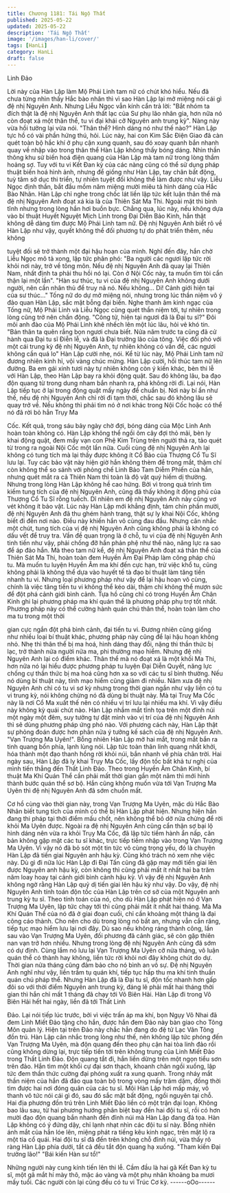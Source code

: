 ```yaml
---
title: Chương 1181: Tái Ngộ Thất
published: 2025-05-22
updated: 2025-05-22
description: 'Tái Ngộ Thất'
image: '/images/han-li/cover/'
tags: [HanLi]
category: HanLi
draft: false
---
```


Linh Đảo

Lời này của Hàn Lập làm Mộ Phái Linh tam nữ có chút khó hiểu.
Nếu đã chưa từng nhìn thấy Hắc bào nhân thì vì sao Hàn Lập lại
mở miệng nói cái gì đệ nhị Nguyên Anh. Nhưng Liễu Ngọc vẫn
kính cẩn trả lời:
"Bắt nhóm ta đích thật là đệ nhị Nguyên Anh thất lạc của Sư phụ
lão nhân gia, hơn nữa nó còn đoạt xá một thân thể, tu vi đại khái
cỡ Nguyên anh trung kỳ". Nàng này vừa hồi tưởng lại vừa nói.
"Thân thể? Hình dáng nó như thế nào?" Hàn Lập tực hồ có vài
phần hứng thú, hỏi. Lúc này, hai con Kim Sắc Điện Giao đã càn
quét toàn bộ hắc khí ở phụ cận xung quanh, sau đó xoay quanh
bắn nhanh quay về nhập vào trong thân thể Hàn Lập không thấy
bóng dáng.
Nhìn thần thông khu sử biến hoá điện quang của Hàn Lập mà tam
nữ trong lòng thầm hoảng sợ.
Tuy với tu vi Kết Đan kỳ của các nàng cũng có thể sử dụng pháp
thuật biến hoá hình ảnh, nhưng để giống như Hàn Lập, tay chân
bất động, tuỳ tâm sở dục thi triển, tự nhiên tuyệt đối không thể
làm được như vậy. Liễu Ngọc định thần, bắt đầu mồm năm miệng
mười miêu tả hình dáng của Hắc Bào Nhân.
Hàn Lập chỉ nghe trong chốc lát liền lập tức kết luận thân thể mà
đệ nhị Nguyên Anh đoạt xá kia là của Thiên Sát Ma Thi. Ngoài
mặt thì bình tĩnh nhưng trong lòng hắn hơi buồn bực. Chẳng qua,
lúc này, nếu không dựa vào bí thuật Huyết Nguyệt Mịch Linh trong
Đại Diễn Bảo Kinh, hắn thật không dễ dàng tìm được Mộ Phái
Linh tam nữ. Đệ nhị Nguyên Anh biết rõ về Hàn Lập như vậy,
quyết không thể đối phương tự do phát triển thêm, nếu không

tuyệt đối sẽ trở thành một đại hậu hoạn của mình.
Nghĩ đến đây, hắn chờ Liễu Ngọc mô tả xong, lập tức phân phó:
"Ba người các ngươi lập tức rời khỏi nơi này, trở về tông môn. Nếu
đệ nhị Nguyên Anh đã quay lại Thiên Nam, nhất định ta phải thu
hồi nó lại. Còn ở Nội Cốc này, ta muốn tìm tòi cẩn thận lại một
lần".
"Hàn sư thúc, tu vi của đệ nhị Nguyên Anh không dưới người, nên
cần nhân thủ để truy nã nó. Nếu không… Di! Cảnh giới hiện tại
của sư thúc…" Tống nữ do dự mở miệng nói, nhưng trong lúc
thần niệm vô ý đảo quan Hàn Lập, sắc mặt bỗng đại biến.
Nghe thanh âm kinh ngạc của Tống nữ, Mộ Phái Linh và Liễu
Ngọc cũng quét thần niệm tới, tự nhiên trong lòng cũng trở nên
chấn động.
"Công tử, hiện tại ngươi đã là Đại tu sĩ?" Đôi môi anh đào của Mộ
Phái Linh khẽ nhếch lên một lúc lâu, hỏi vẻ khó tin.
"Bản thân ta quên rắng bọn ngươi chưa biết. Nửa năm trước ta
cũng đã cử hành qua Đại tu sĩ Điễn lễ, và đã là Đại trưởng lão của
tông. Việc đối phó với một cái trung kỳ đệ nhị Nguyên Anh, tự
nhiên không có vấn đề, các ngươi không cần quá lo" Hàn Lập
cười nhẹ, nói.
Kể từ lúc này, Mộ Phái Linh tam nữ đương nhiên kinh hỉ, vội vàng
chúc mừng. Hàn Lập cười, hối thúc tam nữ lên đường. Ba em gái
xinh tươi này tự nhiên không còn ý kiến khác, bèn thi lễ với Hàn
Lập, theo Hàn Lập bay ra khỏi động quật. Sau đó không lâu, ba
đạo độn quang từ trong dung nham bắn nhanh ra, phá không rời
đi.
Lại nói, Hàn Lập tiếp tục ở lại trong động quật mấy ngày để chuẩn
bị.
Nơi này bí ẩn như thế, nếu đệ nhị Nguyên Anh chỉ rời đi tạm thời,
chắc sau đó không lâu sẽ quay trở về. Nếu không thì phải tìm nó
ở nơi khác trong Nội Cốc hoặc có thể nó đã rời bỏ hẳn Trụy Ma

Cốc.
Kết quả, trong sáu bảy ngày chờ đợi, bóng dáng của Mộc Linh
Anh hoàn toàn không có.
Hàn Lập không thể ngồi ôm cây đợi thỏ mãi, bèn ly khai động
quật, đem mấy vạn con Phệ Kim Trùng trên người thả ra, tảo quét
từ trong ra ngoài Nội Cốc một lần nữa. Cuối cùng đệ nhị Nguyên
Anh lại không có tung tích mà lại thấy được không ít Cổ Bảo của
Thượng Cổ Tu Sĩ lưu lại.
Tuy các bảo vật này hiện giờ hắn không thèm để trong mắt, thậm
chí còn không thể so sánh với phỏng chế Linh Bảo Tam Diễm
Phiến của hắn, nhưng quét mắt ra cả Thiên Nam thì toàn là độ vật
quý hiếm dị thường. Nhưng trong lòng Hàn Lập không hề cao
hứng. Bởi vì trong quá trình tìm kiếm tung tích của đệ nhị Nguyên
Anh, cũng đã thấy không ít động phủ của Thượng Cổ Tu Sĩ rỗng
tuếch. Dĩ nhiên em đệ nhị Nguyên Anh này cũng vơ vét không ít
bảo vật.
Lúc này Hàn Lập mới khẳng định, tám chín phần mười, đệ nhị
Nguyên Anh đã thu ghém hành trang, thật sự ly khai Nội Cốc,
không biết đi đến nơi nào. Điều này khiến hắn vô cùng đau đầu.
Nhưng cân nhắc một chút, tung tích của vị đệ nhị Nguyên Anh
cũng không phái là không có dấu vết để truy tra. Vần đề quan
trọng là ở chỗ, tu vi của đệ nhị Nguyên Anh tinh tiến như vậy, phải
chống đỡ hắn phản phệ như thế nào, năng lực ra sao để áp đảo
hắn. Mà theo tam nữ kể, đệ nhị Nguyên Anh đoạt xá thân thể của
Thiên Sát Ma Thi, hoàn toàn đem Huyền Âm Đại Pháp làm công
pháp chủ tu. Mà muốn tu luyện Huyền Âm ma khí đến cực hạn,
trừ việc khổ tu, cũng không phải là không thể dựa vào huyết tế tà
đạo bí thuật làm tăng tiến nhanh tu vi.
Nhưng loại phương pháp như vậy để lại hậu hoạn vô cùng, chính
là việc tăng tiến tu vi không thể kéo dài, thậm chí không thể mượn
sức để đột phá cảnh giới bình cảnh. Tựa hồ cũng chỉ có trong
Huyền Âm Chân Kinh ghi lại phương pháp ma khí quán thể là
phương pháp phụ trợ tốt nhất. Phương pháp này có thể cường
hành quán chú thân thể, hoàn toàn làm cho ma tu trong một thời

gian cực ngắn đột phá bình cảnh, đại tiến tu vi.
Đương nhiên cũng giống như nhiều loại bí thuật khác, phương
pháp này cũng để lại hậu hoạn không nhỏ. Nhẹ thì thân thể bị ma
hoá, hình dáng thay đổi, nặng thì thần thức bị lạc, trở thành nửa
người nửa ma, phi thường mạo hiểm.
Nhưng đệ nhị Nguyên Anh lại có điểm khác. Thân thể mà nó đoạt
xá là một khối Ma Thi, hơn nữa nó lại hiểu được phương pháp tu
luyện Đại Diễn Quyết, năng lực chống cự thần thức bị ma hoá
cũng hơn xa so với các tu sĩ bình thường. Nếu nó dùng bí thuật
này, tính mạo hiểm cũng giảm đi nhiều.
Năm xưa đệ nhị Nguyên Anh chỉ có tu vi sơ kỳ nhưng trong thời
gian ngắn như vậy liền có tu vi trung kỳ, nói không chừng nó đã
dùng bí thuật này. Mà tại Truỵ Ma Cốc này là nơi Cổ Ma xuất thế
nên có nhiều vị trí lưu lại nhiều ma khí. Vì vậy điều này không kỳ
quái chút nào.
Hàn Lập nhắm mắt tĩnh tọa trên một đỉnh núi một ngày một đêm,
suy tưởng tự đặt mình vào vị trí của đệ nhị Nguyên Anh thì sẽ
dùng phương pháp ứng phó nào. Với phương cách này, Hàn Lập
thật sự phỏng đoán được hơn phân nửa ý tưởng kế sách của đệ
nhị Nguyên Anh.
"Vạn Trượng Ma Uyên!".
Bỗng nhiên Hàn Lập mở hai mắt, trong mắt bắn ra tinh quang bốn
phía, lạnh lùng nói. Lập tức toàn thân linh quang nhất khởi, hóa
thành một đạo thanh hồng rời khỏi núi, bắn nhanh về phía chân
trời.
Hai ngày sau, Hàn Lập đã ly khai Trụy Ma Cốc, lấy độn tốc bất
khả tư nghị của mình tiến thẳng đến Thất Linh Đảo.
Theo trong Huyền Âm Chân Kinh, bí thuật Ma Khí Quán Thể cần
phải mất thời gian gần một năm thì mới hình thành bước quán thể
sơ bộ. Hắn cũng không muốn vừa tới Vạn Trượng Ma Uyên thì đệ
nhị Nguyên Anh đã sớm chuồn mất.

Cơ hồ cùng vào thời gian này, trong Vạn Trượng Ma Uyên, mặc
dù Hắc Bào Nhân biết tung tích của mình có thể bị Hàn Lập phát
hiện. Nhưng hiện hắn đang thi pháp tại thời điểm mấu chốt, nên
không thể bỏ dở nửa chừng để rời khỏi Ma Uyên được.
Ngoài ra đệ nhị Nguyên Anh cũng cẩn thận sợ bại lộ hình dáng
nên vừa ra khỏi Trụy Ma Cốc, đã lập tức tiềm hành ẩn nấp, căn
bản không gặp mặt các tu sĩ khác, trực tiếp tiềm nhập vào trong
Vạn Trượng Ma Uyên. Vì vậy nó đã bỏ sót một tin tức vô cùng
trọng yếu, đó là chuyện Hàn Lập đã tiến giai Nguyên anh hậu kỳ.
Cũng khó trách nó xem nhẹ việc này. Dù gì đi nữa lúc Hàn Lập đi
Đại Tấn cũng đã gặp may mới tiến giai lên được Nguyên anh hậu
kỳ, còn không thì cũng phải mất ít nhất hai ba trăm năm loay hoay
tại cảnh giới bình cảnh hậu kỳ.
Vì vậy đệ nhị Nguyên Anh không ngờ rằng Hàn Lập quỷ dị tiến
giai lên hậu kỳ như vậy. Do vậy, đệ nhị Nguyên Anh tính toán độn
tốc của Hàn Lập trên cơ sở của một Nguyên anh trung kỳ tu sĩ.
Theo tính toán của nó, cho dù Hàn Lập phát hiện nó ở Vạn
Trượng Ma Uyên, lập tức chạy tới thì cũng phải mất ít nhất hai
tháng. Mà Ma Khí Quán Thể của nó đã ở giai đoạn cuối, chỉ cần
khoảng một tháng là đại công cáo thành.
Cho nên cho dù trong lòng nó bất an, nhưng vẫn cắn răng, tiếp
tục mạo hiểm lưu lại nơi đây. Dù sao nếu không ráng thành công,
lần sau vào Vạn Trượng Ma Uyên, đối phương đã cảnh giác, sẽ
còn gặp thiên nan vạn trở hơn nhiều. Nhưng trong lòng đệ nhị
Nguyên Anh cũng đã sớm có dự định. Cùng lắm nó lưu lại Vạn
Trượng Ma Uyên cỡ nửa tháng, vô luận quán thể có thành hay
không, liền tức rời khỏi nơi đây không chút do dự.
Thời gian nửa tháng cũng đảm bảo cho nó bình an vô sự. Đệ nhị
Nguyên Anh nghĩ như vậy, liền trầm tụ quán khí, tiếp tục hấp thu
ma khí tinh thuần quán chú pháp thể. Nhưng Hàn Lập đã là Đại tu
sĩ, độn tốc nhanh hơn gấp đôi so với thời điểm Nguyên anh trung
kỳ, đáng lẽ phải mất hai tháng thời gian thì hắn chỉ mất 1 tháng đã
chạy tới Vô Biên Hải.
Hàn Lập đi trong Vô Biên Hải hết hai ngày, liền đã tới Thất Linh

Đảo.
Lại nói tiếp lúc trước, bởi vì việc trấn áp ma khí, bọn Ngụy Vô
Nhai đã đem Linh Miết Đảo tặng cho hắn, được hắn đem Đảo này
bàn giao cho Tông Môn quản lý.
Hiện tại trên Đảo này chắc hẳn đang do đệ tử Lạc Vân Tông đồn
trú.
Hàn Lập cân nhắc trong lòng như thế, nên không lập tức phóng
đến Vạn Trượng Ma Uyên, mà độn quang đến theo phụ cận hai
tòa linh đảo rồi cũng không dừng lại, trực tiếp tiến tới trên không
trung của Linh Miết Đảo trong Thất Linh Đảo.
Độn quang tắt đi, hắn liền dừng trên một ngọn tiểu sơn trên đảo.
Hắn tìm một khối cự đại sơn thạch, khoanh chân ngồi xuống, lập
tức đem thần thức cường đại phóng xuất ra xung quanh. Trong
nháy mắt thần niệm của hắn đã đảo qua toàn bộ trong vòng mấy
trăm dặm, đồng thời tìm được hai nơi đóng quân của các tu sĩ.
Môi Hàn Lập hơi mấp máy, vô thanh vô tức nói cái gì đó, sau đó
sắc mặt bất động, ngồi nguyên tại chỗ. Hai địa phương đồn trú
trên Linh Miết Đảo liền có một trận đại loạn. Không bao lâu sau,
từ hai phương hướng phân biệt bay đến hai đội tu sĩ, rồi có hơn
mười đạo độn quang bắn nhanh đến đỉnh núi mà Hàn Lập đang
đả tọa.
Hàn Lập không có ý đứng dậy, chỉ lạnh nhạt nhìn các đội tu sĩ
này.
Bỗng nhiên ánh mắt của hắn lóe lên, miệng phát ra tiếng kêu kinh
ngạc, trên mặt lộ ra một tia cổ quái. Hai đội tu sĩ đã đến trên
không chỗ đỉnh núi, vừa thấy rõ ràng Hàn Lập phía dưới, tất cả
đều tắt độn quang hạ xuống.
"Tham kiến Đại trưởng lão!"
"Bái kiến Hàn sư tổ!"

Những người này cung kính tiến lên thi lễ. Cầm đầu là hai gã Kết
Đan kỳ tu sĩ, một gã mắt hí mày thô, mặc áo vàng và một phụ
nhân khoảng ba mươi mấy tuổi. Các người còn lại cũng đều có tu
vi Trúc Cơ kỳ.
------oOo------
